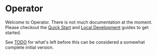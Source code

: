 Operator
========

Welcome to Operator. There is not much documentation at the moment. Please
checkout the [Quick Start](/doc/quick-start.md) and [Local Development][lo]
guides to get started.

[lo]: /doc/local-development.md

See [TODO](/doc/TODO.md) for what's left before this can be considered a
somewhat complete initial version.

